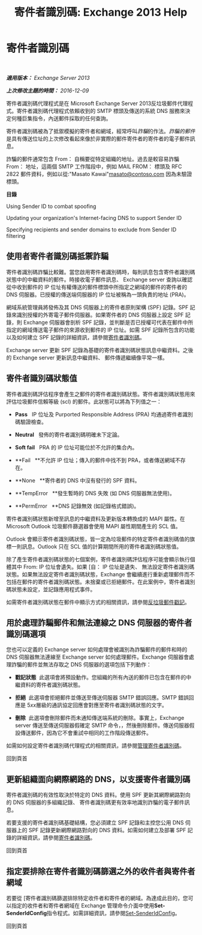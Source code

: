 ﻿---
title: '寄件者識別碼: Exchange 2013 Help'
TOCTitle: 寄件者識別碼
ms:assetid: 0f628f83-df8c-43fb-bf49-7aaa9ec69ab1
ms:mtpsurl: https://technet.microsoft.com/zh-tw/library/Aa996295(v=EXCHG.150)
ms:contentKeyID: 50472579
ms.date: 05/21/2018
mtps_version: v=EXCHG.150
ms.translationtype: MT
---

# 寄件者識別碼

 

_**適用版本：** Exchange Server 2013_

_**上次修改主題的時間：** 2016-12-09_

寄件者識別碼代理程式是在 Microsoft Exchange Server 2013反垃圾郵件代理程式。寄件者識別碼代理程式依賴收到的 SMTP 標頭及傳送的系統 DNS 服務來決定何種巨集指令，內送郵件採取的任何查詢。

寄件者識別碼被為了抵禦模擬的寄件者和網域，經常呼叫*詐騙*的作法。*詐騙的郵件*是具有傳送位址的上次修改看起來像於非實際的郵件寄件者的寄件者的電子郵件訊息。

詐騙的郵件通常包含 From： 自稱要從特定組織的地址。過去是較容易詐騙 From： 地址，這兩個 SMTP 工作階段中，例如 MAIL FROM： 標頭及 RFC 2822 郵件資料，例如以從:"Masato Kawai"masato@contoso.com 因為未驗證標頭。

**目錄**

Using Sender ID to combat spoofing

Updating your organization's Internet-facing DNS to support Sender ID

Specifying recipients and sender domains to exclude from Sender ID filtering

## 使用者寄件者識別碼抵禦詐騙

寄件者識別碼詐騙比較難。當您啟用寄件者識別碼時，每則訊息包含寄件者識別碼狀態中的中繼資料的郵件。時接收電子郵件訊息、 Exchange server 查詢以確認從中收到郵件的 IP 位址有權傳送的郵件標頭中所指定之網域的郵件的寄件者的 DNS 伺服器。已授權的傳送端伺服器的 IP 位址被稱為一頭負責的地址 (PRA)。

網域系統管理員將發佈及其 DNS 伺服器上的寄件者原則架構 (SPF) 記錄。SPF 記錄來識別授權的外寄電子郵件伺服器。如果寄件者的 DNS 伺服器上設定 SPF 記錄，則 Exchange 伺服器會剖析 SPF 記錄，並判斷是否已授權可代表在郵件中所指定的網域傳送電子郵件的來源收到郵件的 IP 位址。如需 SPF 記錄所包含的功能以及如何建立 SPF 記錄的詳細資訊，請參閱[寄件者識別碼](https://go.microsoft.com/fwlink/p/?linkid=50977)。

Exchange server 更新 SPF 記錄為基礎的寄件者識別碼狀態訊息中繼資料。之後的 Exchange server 更新訊息中繼資料、 郵件傳遞繼續像平常一樣。

## 寄件者識別碼狀態值

寄件者識別碼評估程序會產生之郵件的寄件者識別碼狀態。寄件者識別碼狀態用來評估垃圾郵件信賴等級 (scl) 的郵件。此狀態可以將為下列值之一：

  - **Pass**   IP 位址及 Purported Responsible Address (PRA) 均通過寄件者識別碼驗證檢查。

  - **Neutral**   發佈的寄件者識別碼明確未下定論。

  - **Soft fail**   PRA 的 IP 位址可能位於不允許的集合內。

  - **Fail   **不允許 IP 位址；傳入的郵件中找不到 PRA，或者傳送網域不存在。

  - **None   **寄件者的 DNS 中沒有發行的 SPF 資料。

  - **TempError   **發生暫時的 DNS 失敗 (如 DNS 伺服器無法使用)。

  - **PermError   **DNS 記錄無效 (如記錄格式錯誤)。

寄件者識別碼狀態新增至訊息的中繼資料及更新版本轉換成的 MAPI 屬性。在 Microsoft Outlook 垃圾郵件篩選器會使用 MAPI 屬性期間產生的 SCL 值。

Outlook 會顯示寄件者識別碼狀態，皆一定為垃圾郵件的特定寄件者識別碼值的旗標一則訊息。Outlook 只在 SCL 值的計算期間所用的寄件者識別碼狀態值。

除了產生寄件者識別碼狀態的七個案例，寄件者識別碼評估程序可能會顯示執行個體其中 From: IP 位址會遺失。如果 \[自： IP 位址是遺失、 無法設定寄件者識別碼狀態。如果無法設定寄件者識別碼狀態，Exchange 會繼續進行重新處理郵件而不包括在郵件的寄件者識別碼狀態。未捨棄或已拒絕郵件。在此案例中，寄件者識別碼狀態未設定，並記錄應用程式事件。

如需寄件者識別碼狀態在郵件中顯示方式的相關資訊，請參閱[反垃圾郵件戳記](anti-spam-stamps-exchange-2013-help.md)。

## 用於處理詐騙郵件和無法連線之 DNS 伺服器的寄件者識別碼選項

您也可以定義的 Exchange server 如何處理會被識別為詐騙郵件的郵件和時的 DNS 伺服器無法連線至 Exchange server 如何處理郵件。Exchange 伺服器會處理詐騙的郵件並無法存取之 DNS 伺服器的選項包括下列動作：

  - **戳記狀態**  此選項會將預設動作。您組織的所有內送的郵件已包含在郵件的中繼資料的寄件者識別碼狀態。

  - **拒絕**  此選項會拒絕郵件並傳送至傳送伺服器 SMTP 錯誤回應。SMTP 錯誤回應是 5*xx*層級的通訊協定回應會對應至寄件者識別碼狀態的文字。

  - **刪除**  此選項會刪除郵件而未通知傳送端系統的刪除。事實上，Exchange server 傳送至傳送伺服器假確定 SMTP 命令，，然後刪除郵件。傳送伺服器假設傳送郵件，因為它不會重試中相同的工作階段傳送郵件。

如需如何設定寄件者識別碼代理程式的相關資訊，請參閱[管理寄件者識別碼](manage-sender-id-exchange-2013-help.md)。

回到頁首

## 更新組織面向網際網路的 DNS，以支援寄件者識別碼

寄件者識別碼的有效性取決於特定的 DNS 資料。使用 SPF 更新其網際網路對向的 DNS 伺服器的多組織記錄、 寄件者識別碼更有效率地識別詐騙的電子郵件訊息。

若要支援的寄件者識別碼基礎結構，您必須建立 SPF 記錄和主控您公用 DNS 伺服器上的 SPF 記錄更新網際網路對向的 DNS 資料。如需如何建立及部署 SPF 記錄的詳細資訊，請參閱[寄件者識別碼](https://go.microsoft.com/fwlink/p/?linkid=50977)。

回到頁首

## 指定要排除在寄件者識別碼篩選之外的收件者與寄件者網域

若要從 \[寄件者識別碼篩選排除特定收件者和寄件者的網域。為達成此目的，您可以指定的收件者和寄件者網域在 Exchange 管理命令介面中使用**Set-SenderIdConfig**指令程式。如需詳細資訊，請參閱[Set-SenderIdConfig](https://technet.microsoft.com/zh-tw/library/aa998859\(v=exchg.150\))。

回到頁首

